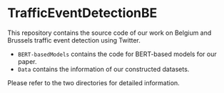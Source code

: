 # TrafficEventDetectionBE
This repository contains the source code of our work on Belgium and Brussels traffic event detection using Twitter.   

* ```BERT-basedModels``` contains the code for BERT-based models for our paper.
* ```Data``` contains the information of our constructed datasets.

Please refer to the two directories for detailed information.
